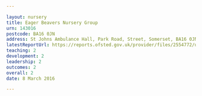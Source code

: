 ```yaml
---

layout: nursery
title: Eager Beavers Nursery Group
urn: 143016
postcode: BA16 0JN
address: St Johns Ambulance Hall, Park Road, Street, Somerset, BA16 0JN
latestReportUrl: https://reports.ofsted.gov.uk/provider/files/2554772/urn/143016.pdf
teaching: 2
development: 2
leadership: 2
outcomes: 2
overall: 2
date: 8 March 2016

---
```

